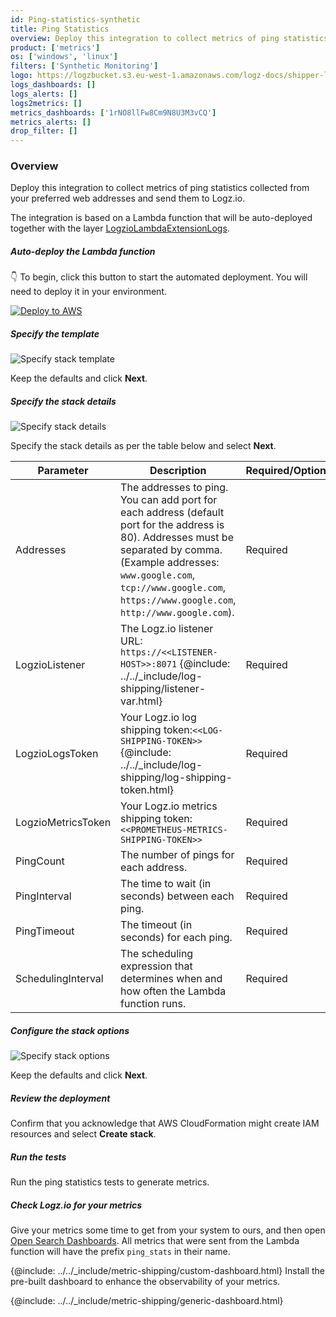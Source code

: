 ```yaml
---
id: Ping-statistics-synthetic
title: Ping Statistics
overview: Deploy this integration to collect metrics of ping statistics collected from your preferred web addresses and send them to Logz.io.
product: ['metrics']
os: ['windows', 'linux']
filters: ['Synthetic Monitoring']
logo: https://logzbucket.s3.eu-west-1.amazonaws.com/logz-docs/shipper-logos/ping-logo.png
logs_dashboards: []
logs_alerts: []
logs2metrics: []
metrics_dashboards: ['1rNO8llFw8Cm9N8U3M3vCQ']
metrics_alerts: []
drop_filter: []
---
```



### Overview

Deploy this integration to collect metrics of ping statistics collected from your preferred web addresses and send them to Logz.io.

The integration is based on a Lambda function that will be auto-deployed together with the layer [LogzioLambdaExtensionLogs](https://github.com/logzio/logzio-lambda-extensions/tree/main/logzio-lambda-extensions-logs).


<!-- logzio-inject:install:grafana:dashboards ids=["1rNO8llFw8Cm9N8U3M3vCQ"] -->




##### Auto-deploy the Lambda function

👇 To begin, click this button to start the automated deployment. You will need to deploy it in your environment.

[![Deploy to AWS](https://dytvr9ot2sszz.cloudfront.net/logz-docs/lights/LightS-button.png)](https://console.aws.amazon.com/cloudformation/home?region=us-east-1#/stacks/create/template?templateURL=https://logzio-aws-integrations-us-east-1.s3.amazonaws.com/ping-statistics-auto-deployment/auto-deployment.yaml&stackName=logzio-ping-statistics-auto-deployment)


##### Specify the template

![Specify stack template](https://dytvr9ot2sszz.cloudfront.net/logz-docs/ping_statistics/Template.png)

Keep the defaults and click **Next**.


##### Specify the stack details

![Specify stack details](https://dytvr9ot2sszz.cloudfront.net/logz-docs/ping_statistics/Stack_details1.png)

Specify the stack details as per the table below and select **Next**.


| Parameter | Description | Required/Optional | Default |
| --- | --- | --- | --- |
| Addresses | The addresses to ping. You can add port for each address (default port for the address is 80). Addresses must be separated by comma. (Example addresses: `www.google.com`, `tcp://www.google.com`, `https://www.google.com`, `http://www.google.com`). | Required | - |
| LogzioListener | The Logz.io listener URL: `https://<<LISTENER-HOST>>:8071` {@include: ../../_include/log-shipping/listener-var.html} | Required | `https://listener.logz.io` |
| LogzioLogsToken | Your Logz.io log shipping token:`<<LOG-SHIPPING-TOKEN>>` {@include: ../../_include/log-shipping/log-shipping-token.html} | Required | - |
| LogzioMetricsToken | Your Logz.io metrics shipping token:`<<PROMETHEUS-METRICS-SHIPPING-TOKEN>>` | Required | - |
| PingCount | The number of pings for each address. | Required | `3` |
| PingInterval | The time to wait (in seconds) between each ping. | Required | `1 (second)` |
| PingTimeout | The timeout (in seconds) for each ping. | Required | `10 (seconds)` |
| SchedulingInterval | The scheduling expression that determines when and how often the Lambda function runs. | Required | `rate(30 minutes)` |


##### Configure the stack options

![Specify stack options](https://dytvr9ot2sszz.cloudfront.net/logz-docs/ping_statistics/Stack_option.png)

Keep the defaults and click **Next**.

##### Review the deployment

Confirm that you acknowledge that AWS CloudFormation might create IAM resources and select **Create stack**.


##### Run the tests

Run the ping statistics tests to generate metrics.


##### Check Logz.io for your metrics

Give your metrics some time to get from your system to ours, and then open [Open Search Dashboards](https://app.logz.io/#/dashboard/osd). All metrics that were sent from the Lambda function will have the prefix `ping_stats` in their name.

{@include: ../../_include/metric-shipping/custom-dashboard.html} Install the pre-built dashboard to enhance the observability of your metrics.

<!-- logzio-inject:install:grafana:dashboards ids=["1rNO8llFw8Cm9N8U3M3vCQ"] -->

{@include: ../../_include/metric-shipping/generic-dashboard.html}



